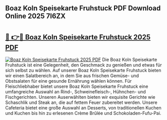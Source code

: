 ## Boaz Koln Speisekarte Fruhstuck PDF Download Online 2025 7I6ZX

# <h2><a href="http://gc5nd5.nevu.top/?p=Boaz+Koln+Speisekarte+Fruhstuck">🔗 👉🔴 Boaz Koln Speisekarte Fruhstuck 2025 PDF</a></h2>

[![Boaz Koln Speisekarte Fruhstuck 2025 PDF](https://i.imgur.com/dBaPXMq.png)](http://gc5nd5.nevu.top/?p=Boaz+Koln+Speisekarte+Fruhstuck)
Die Boaz Koln Speisekarte Fruhstuck ist eine Gelegenheit, den Geschmack zu genießen und etwas für sich selbst zu wählen. Auf unserer Boaz Koln Speisekarte Fruhstuck bieten wir einen Salatbereich an, in dem Sie aus frischen Gemüse- und Obstsalaten für eine gesunde Ernährung wählen können. Für Fleischliebhaber bietet unsere Boaz Koln Speisekarte Fruhstuck eine umfangreiche Auswahl an Rind-, Schweinefleisch-, Hühnchen- und Fischgerichten. Unseren Auserwählten bieten wir exquisite Gerichte wie Schaschlik und Steak an, die auf fettem Feuer zubereitet werden. Unsere Cafeteria bietet eine große Auswahl an Desserts, von traditionellen Kuchen und Kuchen bis hin zu erlesenen Crème Brûlée und Schokoladen-Fufu-Pai.

